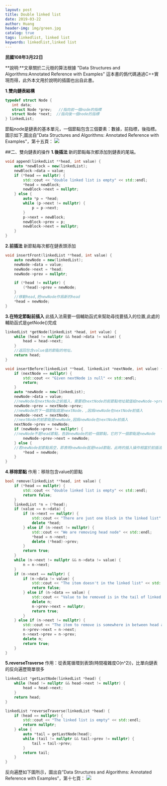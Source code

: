 ```yaml
---
layout: post
title: Double linked list
date: 2019-03-22
author: Huang
header-img: img/green.jpg
catalog: true
tags: linkedlist, linked list
keywords: linkedlist,linked list
---
```


**民國108年3月22日**

**說明:**文章關於二元樹的算法根據 "Data Structures and Algorithms:Annotated Reference with Examples" 這本書的僞代碼通過C++實現而得，此外本文用於說明的插圖也出自此書。

**1.雙向鏈表結構**
 ````c++    
typedef struct Node {
    int data;
    struct Node *prev;   //指向前一個node的指標    
    struct Node *next;  //指向後一個node的指標    
} linkedList;
 ````    
節點node是鏈表的基本單元，一個節點包含三個要素：數據，前指標，後指標。圖示如下,圖出自"Data Structures and Algorithms:
Annotated Reference with Examples"，第十五頁：
![ ](https://github.com/huangwenshan1999/huangwenshan1999.github.io/raw/master/post_img/double-linked-list/double_linked_list_p15.png  "Double linked list")

##二、雙向鏈表的操作
**1.後插法**
新的節點每次都添加到鏈表的尾端。
```c++
void append(linkedList **head, int value) {
    auto *newBlock = new(linkedList);
    newBlock->data = value;
    if (*head == nullptr) {
        std::cout << "double linked list is empty" << std::endl;
        *head = newBlock;
        newBlock->next = nullptr;
    } else {
        auto *p = *head;
        while (p->next != nullptr) {
            p = p->next;
        }
        p->next = newBlock;
        newBlock->prev = p;
        newBlock->next = nullptr;
    }
}
```
**2.前插法**
新節點每次都在鏈表頭添加
```c++
void insertFront(linkedList **head, int value) {
    auto newNode = new(linkedList);
    newNode->data = value;
    newNode->next = *head;
    newNode->prev = nullptr;

    if (*head != nullptr) {
        (*head)->prev = newNode;
    }
    //移動head,把newNode作爲新的head
    *head = newNode;
}
```
**3.在特定節點前插入**
此插入法需要一個輔助函式來幫助尋找要插入的位置,此處的輔助函式是getNode()完成
```c++
linkedList *getNode(linkedList *head, int value) {
    while (head != nullptr && head->data != value) {
        head = head->next;
    }
    //返回包含value值的節點的地址。
    return head;
}

void insertBefore(linkedList **head, linkedList *nextNode, int value) {
    if (nextNode == nullptr) {
        std::cout << "Given nextNode is null" << std::endl;
        return;
    }
    auto *newNode = new(linkedList);
    newNode->data = value;
    //newNode在nextNode之前插入，需要把nextNode的前節點地址賦值給newNode->prev,即讓newNode指向nextNode的前驅。
    newNode->prev = nextNode->prev;
    //newNode的下一個節點就是nextNode，,因爲newNode在nextNode前插入
    newNode->next = nextNode;
    //nextNode的前節點是newNode,因爲newNode在nextNode前插入
    nextNode->prev = newNode;
    if (newNode->prev != nullptr) {
    //newNode不是head節點，告訴newNode的前一個節點，它的下一個節點是newNode
        newNode->prev->next = newNode;
    } else {
    //若newNode前節點爲空，即表明newNode就是head節點，此時的插入操作相當於前插法,讓新插入的newNode變成head節點。
        *head = newNode;
    }
}
```
**4.移除節點**
作用：移除包含value的節點
```c++
bool remove(linkedList **head, int value) {
    if (*head == nullptr) {
        std::cout << "double linked list is empty" << std::endl;
        return false;
    }
    linkedList *n = (*head);
    if (value == n->data) {
        if (n->next == nullptr) {
            std::cout << "There are just one block in the linked list" << std::endl;
            delete *head;
        } else if (n->next != nullptr) {
            std::cout << "We are removing head node" << std::endl;
            *head = n->next;
            delete (*head)->prev;
        }
        return true;
    }
    while (n->next != nullptr && n->data != value) {
        n = n->next;
    }
    if (n->next == nullptr) {
        if (n->data != value) {
            std::cout << "The item doesn't in the linked list" << std::endl;
            return false;
        } else if (n->data == value) {
            std::cout << "Value to be removed is in the tail of linked list" << std::endl;
            delete n;
            n->prev->next = nullptr;
            return true;
        }
    } else if (n->next != nullptr) {
        std::cout << "The item to remove is somewhere in between head and tail" << std::endl;
        n->prev->next = n->next;
        n->next->prev = n->prev;
        delete n;
        return true;
    }
}
```
**5.reverseTraverse**
作用：從表尾循環到表頭(時間複雜度O(n^2))，比單向鏈表的反向遍歷簡單很多
```c++
linkedList *getLastNode(linkedList *head) {
    while (head != nullptr && head->next != nullptr) {
        head = head->next;
    }
    return head;
}

linkedList *reverseTraverse(linkedList *head) {
    if (head == nullptr) {
        std::cout << "The linked list is empty" << std::endl;
        return nullptr;
    } else {
        auto *tail = getLastNode(head);
        while (tail != nullptr && tail->prev != nullptr) {
            tail = tail->prev;
        }
        return tail;
    }
}
```
反向遍歷如下圖所示，圖出自”Data Structures and Algorithms:
Annotated Reference with Examples”，第十七頁：
![ ](https://github.com/huangwenshan1999/huangwenshan1999.github.io/raw/master/post_img/double-linked-list/double_linked_list_p17.png  "reverse traverse")
